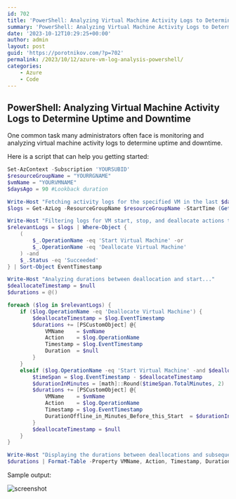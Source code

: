 ```yaml
---
id: 702
title: 'PowerShell: Analyzing Virtual Machine Activity Logs to Determine Uptime and Downtime'
summary: 'PowerShell: Analyzing Virtual Machine Activity Logs to Determine Uptime and Downtime'
date: '2023-10-12T10:29:25+00:00'
author: admin
layout: post
guid: 'https://porotnikov.com/?p=702'
permalink: /2023/10/12/azure-vm-log-analysis-powershell/
categories:
    - Azure
    - Code
---
```


## PowerShell: Analyzing Virtual Machine Activity Logs to Determine Uptime and Downtime

One common task many administrators often face is monitoring and analyzing virtual machine activity logs to determine uptime and downtime.

Here is a script that can help you getting started:

```powershell
Set-AzContext -Subscription 'YOURSUBID'
$resourceGroupName = "YOURRGNAME"
$vmName = "YOURVMNAME"
$daysAgo = 90 #Lookback duration

Write-Host "Fetching activity logs for the specified VM in the last $daysAgo days..."
$logs = Get-AzLog -ResourceGroupName $resourceGroupName -StartTime (Get-Date).AddDays(-$daysAgo)

Write-Host "Filtering logs for VM start, stop, and deallocate actions that have 'Succeeded' status..."
$relevantLogs = $logs | Where-Object {
    (
        $_.OperationName -eq 'Start Virtual Machine' -or 
        $_.OperationName -eq 'Deallocate Virtual Machine'
    ) -and 
    $_.Status -eq 'Succeeded'
} | Sort-Object EventTimestamp

Write-Host "Analyzing durations between deallocation and start..."
$deallocateTimestamp = $null
$durations = @()

foreach ($log in $relevantLogs) {
    if ($log.OperationName -eq 'Deallocate Virtual Machine') {
        $deallocateTimestamp = $log.EventTimestamp
        $durations += [PSCustomObject] @{
            VMName    = $vmName
            Action    = $log.OperationName
            Timestamp = $log.EventTimestamp
            Duration  = $null
        }
    }
    elseif ($log.OperationName -eq 'Start Virtual Machine' -and $deallocateTimestamp) {
        $timeSpan = $log.EventTimestamp - $deallocateTimestamp
        $durationInMinutes = [math]::Round($timeSpan.TotalMinutes, 2)
        $durations += [PSCustomObject] @{
            VMName    = $vmName
            Action    = $log.OperationName
            Timestamp = $log.EventTimestamp
            DurationOffline_in_Minutes_Before_this_Start  = $durationInMinutes
        }
        $deallocateTimestamp = $null
    }
}

Write-Host "Displaying the durations between deallocations and subsequent starts..."
$durations | Format-Table -Property VMName, Action, Timestamp, DurationOffline_in_Minutes_Before_this_Start
```

Sample output:

![screenshot](https://cdn.porotnikov.com/media/2023/10/12103206/image-16-1024x249.png)
